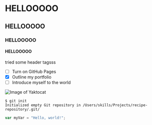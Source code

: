 
# HELLOOOOO
## HELLOOOOO
### HELLOOOOO
#### HELLOOOOO
tried some header tagsss

- [ ] Turn on GitHub Pages
- [x] Outline my portfolio
- [ ] Introduce myself to the world

![Image of Yaktocat](https://octodex.github.com/images/yaktocat.png)


```
$ git init
Initialized empty Git repository in /Users/skills/Projects/recipe-repository/.git/
```

``` javascript
var myVar = "Hello, world!";
```
